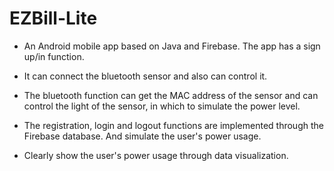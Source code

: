 # EZBill-Lite
- An Android mobile app based on Java and Firebase. The app has a sign up/in function.
> 
- It can connect the bluetooth sensor and also can control it. 
> 
- The bluetooth function can get the MAC address of the sensor and can control the light of the sensor, in which to simulate the power level.
> 
- The registration, login and logout functions are implemented through the Firebase database. And simulate the user's power usage.
> 
- Clearly show the user's power usage through data visualization.
